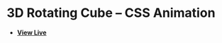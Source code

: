 # 3D Rotating Cube – CSS Animation

- [**View Live**](https://tahmid-sarker.github.io/Modern-HTML-CSS-Notes/12-Transition-Animation-and-JavaScript/09-3D-Rotating-Cube/)